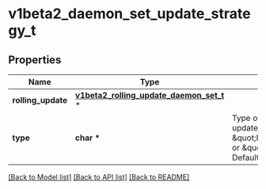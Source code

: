 # v1beta2_daemon_set_update_strategy_t

## Properties
Name | Type | Description | Notes
------------ | ------------- | ------------- | -------------
**rolling_update** | [**v1beta2_rolling_update_daemon_set_t**](v1beta2_rolling_update_daemon_set.md) \* |  | [optional] 
**type** | **char \*** | Type of daemon set update. Can be \&quot;RollingUpdate\&quot; or \&quot;OnDelete\&quot;. Default is RollingUpdate. | [optional] 

[[Back to Model list]](../README.md#documentation-for-models) [[Back to API list]](../README.md#documentation-for-api-endpoints) [[Back to README]](../README.md)


